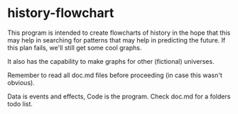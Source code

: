 history-flowchart
=================
This program is intended to create flowcharts of history in the hope that this may help in searching for patterns that may help in predicting the future. If this plan fails, we'll still get some cool graphs.

It also has the capability to make graphs for other (fictional) universes.

Remember to read all doc.md files before proceeding (in case this wasn't obvious).

Data is events and effects, Code is the program.
Check doc.md for a folders todo list.
